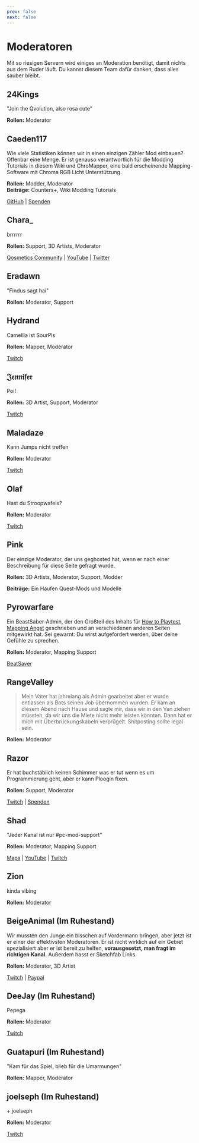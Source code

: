 ```yaml
---
prev: false
next: false
---
```


# Moderatoren

Mit so riesigen Servern wird einiges an Moderation benötigt, damit nichts aus dem Ruder läuft. Du kannst diesem Team dafür danken, dass alles sauber bleibt.

## 24Kings

"Join the Qvolution, also rosa cute"

**Rollen:** Moderator

## Caeden117

Wie viele Statistiken können wir in einen einzigen Zähler Mod einbauen? Offenbar eine Menge. Er ist genauso verantwortlich für die Modding Tutorials in diesem Wiki und ChroMapper, eine bald erscheinende Mapping-Software mit Chroma RGB Licht Unterstützung.

**Rollen:** Modder, Moderator  
**Beiträge:** Counters+, Wiki Modding Tutorials

[GitHub](https://github.com/caeden117) | [Spenden](https://ko-fi.com/Caeden117)

## Chara\_

brrrrrr

**Rollen:** Support, 3D Artists, Moderator

[Qosmetics Community](https://discord.gg/qosmetics) | [YouTube](https://www.youtube.com/c/CharaHere) | [Twitter](https://twitter.com/ItsCharaHere)

## Eradawn

"Findus sagt hai"

**Rollen:** Moderator, Support

## Hydrand

Camellia ist SourPls

**Rollen:** Mapper, Moderator

[Twitch](https://www.twitch.tv/hydrandvr)

## 𝔍𝔢𝔫𝔫𝔦𝔣𝔢𝔯

Poi!

**Rollen:** 3D Artist, Support, Moderator

[Twitch](https://www.twitch.tv/br3uker)

## Maladaze

Kann Jumps nicht treffen

**Rollen:** Moderator

[Twitch](https://www.twitch.tv/infjager)

## Olaf

Hast du Stroopwafels?

**Rollen:** Moderator

[Twitch](https://twitch.tv/olafstad)

## Pink

Der einzige Moderator, der uns geghosted hat, wenn er nach einer Beschreibung für diese Seite gefragt wurde.

**Rollen:** 3D Artists, Moderator, Support, Modder

**Beiträge:** Ein Haufen Quest-Mods und Modelle

## Pyrowarfare

Ein BeastSaber-Admin, der den Großteil des Inhalts für [How to Playtest](../mapping/how-to-testplay.md), [Mapping Angst](../mapping/mapping-anxiety.md) geschrieben und an verschiedenen anderen Seiten mitgewirkt hat. Sei gewarnt: Du wirst aufgefordert werden, über deine Gefühle zu sprechen.

**Rollen:** Moderator, Mapping Support

[BeatSaver](https://beatsaver.com/uploader/5e99c7df3f476a0006596cdf)

## RangeValley

> Mein Vater hat jahrelang als Admin gearbeitet aber er wurde entlassen als Bots seinen Job übernommen wurden. Er kam an diesem Abend nach Hause und sagte mir, dass wir in den Van ziehen müssten, da wir uns die Miete nicht mehr leisten könnten. Dann hat er mich mit Überbrückungskabeln verprügelt. Shitposting sollte legal sein.

**Rollen:** Moderator

## Razor

Er hat buchstäblich keinen Schimmer was er tut wenn es um Programmierung geht, aber er kann Ploogin fixen.

**Rollen:** Support, Moderator

[Twitch](https://www.twitch.tv/sarpest_razor) | [Spenden](https://streamelements.com/sarpest_razor/tip)

## Shad

"Jeder Kanal ist nur #pc-mod-support"

**Rollen:** Moderator, Mapping Support

[Maps](https://beatsaver.com/uploader/5cff0b7498cc5a672c850a45) | [YouTube](https://www.youtube.com/channel/UCLiwd2iGUDl2kvw8FM2qwFQ) | [Twitch](https://www.twitch.tv/shadlive)

## Zion

kinda vibing

**Rollen:** Moderator

## BeigeAnimal (Im Ruhestand)

Wir mussten den Junge ein bisschen auf Vordermann bringen, aber jetzt ist er einer der effektivsten Moderatoren. Er ist nicht wirklich auf ein Gebiet spezialisiert aber er ist bereit zu helfen, **vorausgesetzt, man fragt im richtigen Kanal.** Außerdem hasst er Sketchfab Links.

**Rollen:** Moderator, 3D Artist

[Twitch](https://www.twitch.tv/beigeanimaltv) | [Paypal](https://paypal.me/beigeanimal)

## DeeJay (Im Ruhestand)

Pepega

**Rollen:** Moderator

[Twitch](https://www.twitch.tv/deejayvr)

## Guatapuri (Im Ruhestand)

"Kam für das Spiel, blieb für die Umarmungen"

**Rollen:** Mapper, Moderator

## joelseph (Im Ruhestand)

\+ joelseph

**Rollen:** Moderator

[Twitch](https://www.twitch.tv/tehjoelseph)
